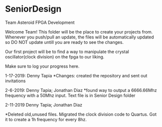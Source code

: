 # SeniorDesign
Team Asteroid FPGA Development

Welcome Team! This folder will be the place to create your projects from. Whenever you push/pull an update, the files will be automatically updated so DO NOT
update untill you are ready to see the changes.

Our first project will be to find a way to manipulate the crystal oscillator(clock division) on the fpga to our liking. 

Make sure to log your progress here.

1-17-2019: Denny Tapia
*Changes: created the repository and sent out invitations


2-6-2019: Denny Tapia; Jonathan Diaz
*found way to output a 6666.66Mhz frequency with a 50Mhz input. Text file is in Senior Design folder

2-11-2019 Denny Tapia; Jonathan Diaz

*Deleted old,unused files. Migrated the clock division code to Quartus. Got it to create a 1h frequency for every 8hz. 